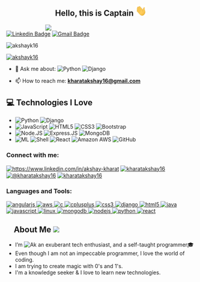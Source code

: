 <h2 align="center"> Hello, this is Captain <img src="https://raw.githubusercontent.com/ABSphreak/ABSphreak/master/gifs/Hi.gif" width="30px"></h2><img  align='right' src="https://cdn.dribbble.com/users/1162077/screenshots/4649464/skatter-programmer.gif" width="400px"> 

[![Linkedin Badge](https://img.shields.io/badge/-Akshaykharat-blue?style=flat-square&logo=Linkedin&logoColor=white&link=https://www.linkedin.com/in/akshay-kharat/)](https://www.linkedin.com/in/akshay-kharat/) [![Gmail Badge](https://img.shields.io/badge/-kharatakshay16@gmail.com-c14438?style=flat-square&logo=Gmail&logoColor=white&link=mailto:kharatakshay16@gmail.com)](mailto:kharatakshay16@gmail.com)


<p align="left"> <img src="https://komarev.com/ghpvc/?username=akshayk16&label=Profile%20views&color=0e75b6&style=flat" alt="akshayk16" width="150px" /> </p>

<p align="left"> <a href="https://github.com/ryo-ma/github-profile-trophy"><img src="https://github-profile-trophy.vercel.app/?username=akshayk16" alt="akshayk16" width="420px"/></a> </p>

- 💬 Ask me about: ![Python](https://img.shields.io/badge/-Python-8fcfd1?style=plastic&logo=Python) ![Django](https://img.shields.io/badge/-Django-092E20?style=plastic&logo=Django)

- 📫 How to reach me: **kharatakshay16@gmail.com**
## :computer: Technologies I Love
* ![Python](https://img.shields.io/badge/-Python-8fcfd1?style=plastic&logo=Python) ![Django](https://img.shields.io/badge/-Django-092E20?style=plastic&logo=Django)
* ![JavaScript](https://img.shields.io/badge/-JavaScript-black?style=plastic&logo=javascript) ![HTML5](https://img.shields.io/badge/-HTML5-E34F26?style=plastic&logo=html5&logoColor=white) ![CSS3](https://img.shields.io/badge/-CSS3-1572B6?style=plastic&logo=css3) ![Bootstrap](https://img.shields.io/badge/-Bootstrap-563D7C?style=plastic&logo=bootstrap)
* ![Node.JS](https://img.shields.io/badge/-Node.JS-black?style=plastic&logo=Node.js) ![Express.JS](https://img.shields.io/badge/-Express.JS-c7b198?style=plastic&logo=Express.JS) ![MongoDB](https://img.shields.io/badge/-MongoDB-black?style=plastic&logo=mongodb)
* ![ML](https://img.shields.io/badge/ML-Machine%20Learning-blue) ![Shell](https://img.shields.io/badge/-Shell-blasck?style=plastic&logo=Shell) ![React](https://img.shields.io/badge/-React-3b2e5a?style=plastic&logo=react) ![Amazon AWS](https://img.shields.io/badge/Amazon%20AWS-232F3E?style=plastic&logo=amazon-aws) ![GitHub](https://img.shields.io/badge/-GitHub-181717?style=plastic&logo=github) 
<h3 align="left">Connect with me:</h3>

<p align="left">
<a href="https://linkedin.com/in/https://www.linkedin.com/in/akshay-kharat" target="blank"><img align="center" src="https://cdn.jsdelivr.net/npm/simple-icons@3.0.1/icons/linkedin.svg" alt="https://www.linkedin.com/in/akshay-kharat" height="30" width="40" /></a>
<a href="https://codeforces.com/profile/kharatakshay16" target="blank"><img align="center" src="https://cdn.jsdelivr.net/npm/simple-icons@3.0.1/icons/codeforces.svg" alt="kharatakshay16" height="30" width="40" /></a>
<a href="https://www.hackerearth.com/@kharatakshay16" target="blank"><img align="center" src="https://cdn.jsdelivr.net/npm/simple-icons@3.0.1/icons/hackerearth.svg" alt="@kharatakshay16" height="30" width="40" /></a>
<a href="https://auth.geeksforgeeks.org/user/kharatakshay16" target="blank"><img align="center" src="https://cdn.jsdelivr.net/npm/simple-icons@3.0.1/icons/geeksforgeeks.svg" alt="kharatakshay16" height="30" width="40" /></a>
</p>

<h3 align="left">Languages and Tools:</h3>
<p align="left"> <a href="https://angular.io" target="_blank"> <img src="https://devicons.github.io/devicon/devicon.git/icons/angularjs/angularjs-original.svg" alt="angularjs" width="40" height="40"/> </a> <a href="https://aws.amazon.com" target="_blank"> <img src="https://devicons.github.io/devicon/devicon.git/icons/amazonwebservices/amazonwebservices-original-wordmark.svg" alt="aws" width="40" height="40"/> </a> <a href="https://www.cprogramming.com/" target="_blank"> <img src="https://devicons.github.io/devicon/devicon.git/icons/c/c-original.svg" alt="c" width="40" height="40"/> </a> <a href="https://www.w3schools.com/cpp/" target="_blank"> <img src="https://devicons.github.io/devicon/devicon.git/icons/cplusplus/cplusplus-original.svg" alt="cplusplus" width="40" height="40"/> </a> <a href="https://www.w3schools.com/css/" target="_blank"> <img src="https://devicons.github.io/devicon/devicon.git/icons/css3/css3-original-wordmark.svg" alt="css3" width="40" height="40"/> </a> <a href="https://www.djangoproject.com/" target="_blank"> <img src="https://devicons.github.io/devicon/devicon.git/icons/django/django-original.svg" alt="django" width="40" height="40"/> </a> <a href="https://www.w3.org/html/" target="_blank"> <img src="https://devicons.github.io/devicon/devicon.git/icons/html5/html5-original-wordmark.svg" alt="html5" width="40" height="40"/> </a> <a href="https://www.java.com" target="_blank"> <img src="https://devicons.github.io/devicon/devicon.git/icons/java/java-original-wordmark.svg" alt="java" width="40" height="40"/> </a> <a href="https://developer.mozilla.org/en-US/docs/Web/JavaScript" target="_blank"> <img src="https://devicons.github.io/devicon/devicon.git/icons/javascript/javascript-original.svg" alt="javascript" width="40" height="40"/> </a> <a href="https://www.linux.org/" target="_blank"> <img src="https://devicons.github.io/devicon/devicon.git/icons/linux/linux-original.svg" alt="linux" width="40" height="40"/> </a> <a href="https://www.mongodb.com/" target="_blank"> <img src="https://devicons.github.io/devicon/devicon.git/icons/mongodb/mongodb-original-wordmark.svg" alt="mongodb" width="40" height="40"/> </a> <a href="https://nodejs.org" target="_blank"> <img src="https://devicons.github.io/devicon/devicon.git/icons/nodejs/nodejs-original-wordmark.svg" alt="nodejs" width="40" height="40"/> </a> <a href="https://www.python.org" target="_blank"> <img src="https://devicons.github.io/devicon/devicon.git/icons/python/python-original.svg" alt="python" width="40" height="40"/> </a> <a href="https://reactjs.org/" target="_blank"> <img src="https://devicons.github.io/devicon/devicon.git/icons/react/react-original-wordmark.svg" alt="react" width="40" height="40"/> </a> </p>

## &nbsp; &nbsp; **About Me** <img src="https://media.giphy.com/media/WUlplcMpOCEmTGBtBW/giphy.gif" width="70">
- I’m ![Ak](https://img.shields.io/badge/-Akshay%20Kharat-red) an exuberant tech enthusiast, and a self-taught programmer🎓️ 
- Even though I am not an impeccable programmer, I love the world of coding. 
- I am trying to create magic with 0's and 1's. 
- I'm a knowledge seeker & I love to learn new technologies.

